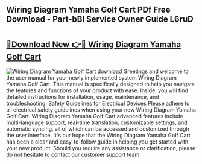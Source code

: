 ## Wiring Diagram Yamaha Golf Cart PDf Free Download - Part-bBI Service Owner Guide L6ruD

# <h2><a href="http://dfnr39k.blite.top/?on=Wiring+Diagram+Yamaha+Golf+Cart">🔗Download New 👉🔴 Wiring Diagram Yamaha Golf Cart</a></h2>

[![Wiring Diagram Yamaha Golf Cart download](https://i.imgur.com/lujVjoI.png)](http://dfnr39k.blite.top/?on=Wiring+Diagram+Yamaha+Golf+Cart)
Greetings and welcome to the user manual for your newly implemented system Wiring Diagram Yamaha Golf Cart. This manual is specifically designed to help you navigate the features and functions of your product with ease. Inside, you will find detailed instructions for installation, usage, maintenance, and troubleshooting. Safety Guidelines for Electrical Devices Please adhere to all electrical safety guidelines when using your new Wiring Diagram Yamaha Golf Cart. Wiring Diagram Yamaha Golf Cart advanced features include multi-language support, real-time translation, customizable settings, and automatic syncing, all of which can be accessed and customized through the user interface. It's our hope that the Wiring Diagram Yamaha Golf Cart has been a clear and easy-to-follow guide in helping you get started with your new product. Should you require any assistance or clarification, please do not hesitate to contact our customer support team.
